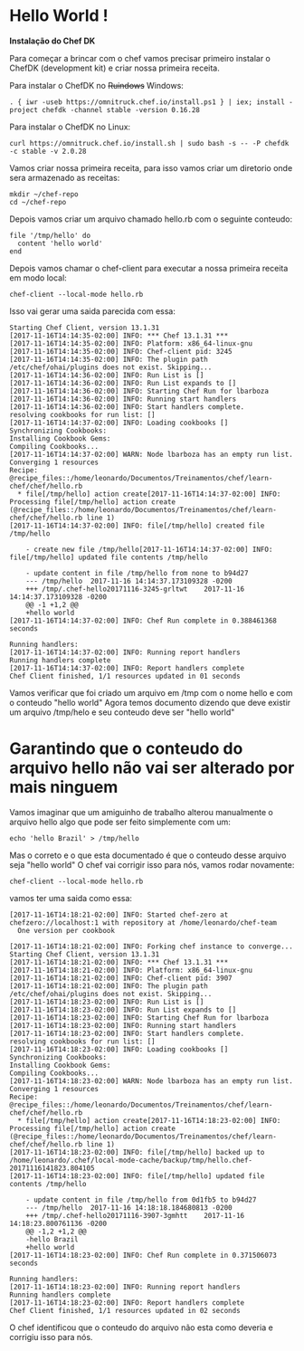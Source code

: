# Hello World !

__Instalação do Chef DK__

Para começar a brincar com o chef vamos precisar primeiro instalar o
ChefDK (development kit) e criar nossa primeira receita.

Para instalar o ChefDK no ~~Ruindows~~ Windows:
```
. { iwr -useb https://omnitruck.chef.io/install.ps1 } | iex; install -project chefdk -channel stable -version 0.16.28
```

Para instalar o ChefDK no Linux:
```
curl https://omnitruck.chef.io/install.sh | sudo bash -s -- -P chefdk -c stable -v 2.0.28
```

Vamos criar nossa primeira receita, para isso vamos criar um diretorio onde sera
armazenado as receitas:
```
mkdir ~/chef-repo
cd ~/chef-repo
```

Depois vamos criar um arquivo chamado hello.rb com o seguinte conteudo:
```
file '/tmp/hello' do
  content 'hello world'
end
```
Depois vamos chamar o chef-client para executar a nossa primeira receita em modo local:
```
chef-client --local-mode hello.rb
```

Isso vai gerar uma saida parecida com essa:
```
Starting Chef Client, version 13.1.31
[2017-11-16T14:14:35-02:00] INFO: *** Chef 13.1.31 ***
[2017-11-16T14:14:35-02:00] INFO: Platform: x86_64-linux-gnu
[2017-11-16T14:14:35-02:00] INFO: Chef-client pid: 3245
[2017-11-16T14:14:35-02:00] INFO: The plugin path /etc/chef/ohai/plugins does not exist. Skipping...
[2017-11-16T14:14:36-02:00] INFO: Run List is []
[2017-11-16T14:14:36-02:00] INFO: Run List expands to []
[2017-11-16T14:14:36-02:00] INFO: Starting Chef Run for lbarboza
[2017-11-16T14:14:36-02:00] INFO: Running start handlers
[2017-11-16T14:14:36-02:00] INFO: Start handlers complete.
resolving cookbooks for run list: []
[2017-11-16T14:14:37-02:00] INFO: Loading cookbooks []
Synchronizing Cookbooks:
Installing Cookbook Gems:
Compiling Cookbooks...
[2017-11-16T14:14:37-02:00] WARN: Node lbarboza has an empty run list.
Converging 1 resources
Recipe: @recipe_files::/home/leonardo/Documentos/Treinamentos/chef/learn-chef/chef/hello.rb
  * file[/tmp/hello] action create[2017-11-16T14:14:37-02:00] INFO: Processing file[/tmp/hello] action create (@recipe_files::/home/leonardo/Documentos/Treinamentos/chef/learn-chef/chef/hello.rb line 1)
[2017-11-16T14:14:37-02:00] INFO: file[/tmp/hello] created file /tmp/hello

    - create new file /tmp/hello[2017-11-16T14:14:37-02:00] INFO: file[/tmp/hello] updated file contents /tmp/hello

    - update content in file /tmp/hello from none to b94d27
    --- /tmp/hello	2017-11-16 14:14:37.173109328 -0200
    +++ /tmp/.chef-hello20171116-3245-grltwt	2017-11-16 14:14:37.173109328 -0200
    @@ -1 +1,2 @@
    +hello world
[2017-11-16T14:14:37-02:00] INFO: Chef Run complete in 0.388461368 seconds

Running handlers:
[2017-11-16T14:14:37-02:00] INFO: Running report handlers
Running handlers complete
[2017-11-16T14:14:37-02:00] INFO: Report handlers complete
Chef Client finished, 1/1 resources updated in 01 seconds
```

Vamos verificar que foi criado um arquivo em /tmp com o nome hello e com o conteudo
"hello world"
Agora temos documento dizendo que deve existir um arquivo /tmp/helo e seu conteudo
deve ser "hello world"

# Garantindo que o conteudo do arquivo hello não vai ser alterado por mais ninguem

Vamos imaginar que um amiguinho de trabalho alterou manualmente o arquivo hello
algo que pode ser feito simplemente com um:
```
echo 'hello Brazil' > /tmp/hello
```

Mas o correto e o que esta documentado é que o conteudo desse arquivo seja "hello world"
O chef vai corrigir isso para nós, vamos rodar novamente:
```
chef-client --local-mode hello.rb
```

vamos ter uma saida como essa:
```
[2017-11-16T14:18:21-02:00] INFO: Started chef-zero at chefzero://localhost:1 with repository at /home/leonardo/chef-team
  One version per cookbook

[2017-11-16T14:18:21-02:00] INFO: Forking chef instance to converge...
Starting Chef Client, version 13.1.31
[2017-11-16T14:18:21-02:00] INFO: *** Chef 13.1.31 ***
[2017-11-16T14:18:21-02:00] INFO: Platform: x86_64-linux-gnu
[2017-11-16T14:18:21-02:00] INFO: Chef-client pid: 3907
[2017-11-16T14:18:21-02:00] INFO: The plugin path /etc/chef/ohai/plugins does not exist. Skipping...
[2017-11-16T14:18:23-02:00] INFO: Run List is []
[2017-11-16T14:18:23-02:00] INFO: Run List expands to []
[2017-11-16T14:18:23-02:00] INFO: Starting Chef Run for lbarboza
[2017-11-16T14:18:23-02:00] INFO: Running start handlers
[2017-11-16T14:18:23-02:00] INFO: Start handlers complete.
resolving cookbooks for run list: []
[2017-11-16T14:18:23-02:00] INFO: Loading cookbooks []
Synchronizing Cookbooks:
Installing Cookbook Gems:
Compiling Cookbooks...
[2017-11-16T14:18:23-02:00] WARN: Node lbarboza has an empty run list.
Converging 1 resources
Recipe: @recipe_files::/home/leonardo/Documentos/Treinamentos/chef/learn-chef/chef/hello.rb
  * file[/tmp/hello] action create[2017-11-16T14:18:23-02:00] INFO: Processing file[/tmp/hello] action create (@recipe_files::/home/leonardo/Documentos/Treinamentos/chef/learn-chef/chef/hello.rb line 1)
[2017-11-16T14:18:23-02:00] INFO: file[/tmp/hello] backed up to /home/leonardo/.chef/local-mode-cache/backup/tmp/hello.chef-20171116141823.804105
[2017-11-16T14:18:23-02:00] INFO: file[/tmp/hello] updated file contents /tmp/hello

    - update content in file /tmp/hello from 0d1fb5 to b94d27
    --- /tmp/hello	2017-11-16 14:18:18.184680813 -0200
    +++ /tmp/.chef-hello20171116-3907-3gmhtt	2017-11-16 14:18:23.800761136 -0200
    @@ -1,2 +1,2 @@
    -hello Brazil
    +hello world
[2017-11-16T14:18:23-02:00] INFO: Chef Run complete in 0.371506073 seconds

Running handlers:
[2017-11-16T14:18:23-02:00] INFO: Running report handlers
Running handlers complete
[2017-11-16T14:18:23-02:00] INFO: Report handlers complete
Chef Client finished, 1/1 resources updated in 02 seconds
```

O chef identificou que o conteudo do arquivo não esta como deveria e corrigiu isso
para nós.
